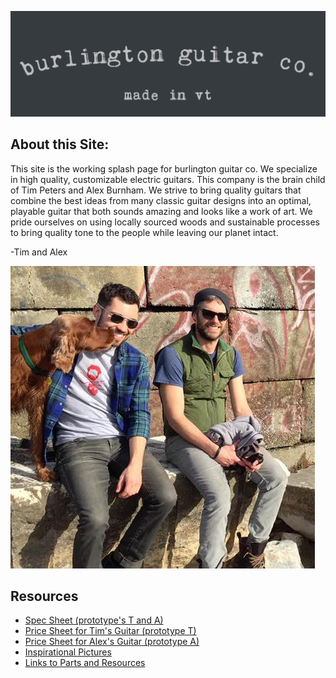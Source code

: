 ![](Logo/Logo2.png) 

## About this Site:

This site is the working splash page for burlington guitar co. We specialize in high quality, customizable electric guitars. This company is the brain child of Tim Peters and Alex Burnham. We strive to bring quality guitars that combine the best ideas from many classic guitar designs into an optimal, playable guitar that both sounds amazing and looks like a work of art. We pride ourselves on using locally sourced woods and sustainable processes to bring quality tone to the people while leaving our planet intact.

-Tim and Alex

![](Pictures/TimAlex.png)

## Resources

* [Spec Sheet (prototype's T and A)](specs.html) 
* [Price Sheet for Tim's Guitar (prototype T)](BurnhamFlowChart.html)  
* [Price Sheet for Alex's Guitar (prototype A)](pictures.html)
* [Inspirational Pictures](pictures.html)
* [Links to Parts and Resources](Pictures/pictures.html)

